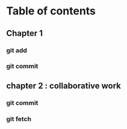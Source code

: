 # Table of contents

## Chapter 1
### git add
### git commit

## chapter 2 : collaborative work
### git commit
### git fetch